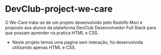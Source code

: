 # DevClub-project-we-care

O We-Care trata-se de um projeto desenvolvido pelo Rodolfo Mori e proposto aos alunos da plataforma DevClub Desenvolvedor Full Stack para que possam aprender na pratica HTML e CSS.

- Neste projeto temos uma pagina sem interação, foi desenvolvida utilizando apenas HTML e CSS.
